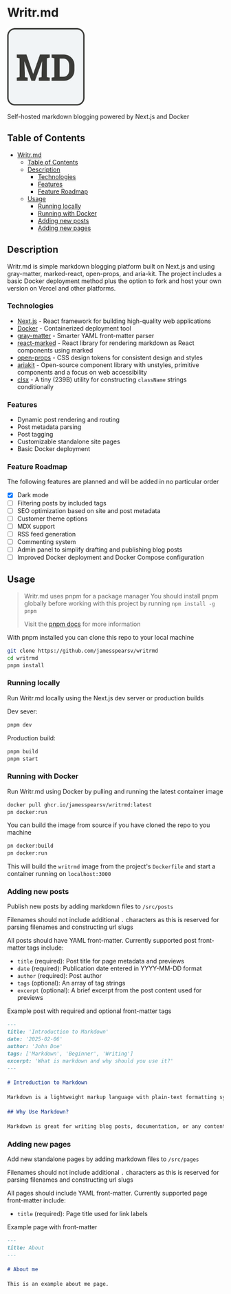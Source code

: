 # Writr.md

<p aligh="center">
  <div>
    <img src='./public/writrmd-logo.svg' alt='Writr.md logo' width='180' heigth='180'/>
  </div>
</p>

Self-hosted markdown blogging powered by Next.js and Docker

## Table of Contents

- [Writr.md](#writrmd)
  - [Table of Contents](#table-of-contents)
  - [Description](#description)
    - [Technologies](#technologies)
    - [Features](#features)
    - [Feature Roadmap](#feature-roadmap)
  - [Usage](#usage)
    - [Running locally](#running-locally)
    - [Running with Docker](#running-with-docker)
    - [Adding new posts](#adding-new-posts)
    - [Adding new pages](#adding-new-pages)

## Description

Writr.md is simple markdown blogging platform built on Next.js and using gray-matter, marked-react, open-props, and aria-kit. The project includes a basic Docker deployment method plus the option to fork and host your own version on Vercel and other platforms.

### Technologies

- [Next.js](https://nextjs.org/) - React framework for building high-quality web applications
- [Docker](https://www.docker.com/) - Containerized deployment tool
- [gray-matter](https://github.com/jonschlinkert/gray-matter) - Smarter YAML front-matter parser
- [react-marked](https://github.com/sibiraj-s/marked-react) - React library for rendering markdown as React components using marked
- [open-props](https://open-props.style/) - CSS design tokens for consistent design and styles
- [ariakit](https://ariakit.org/) - Open-source component library with unstyles, primitive components and a focus on web accessibility
- [clsx](https://github.com/lukeed/clsx) - A tiny (239B) utility for constructing `className` strings conditionally

### Features

- Dynamic post rendering and routing
- Post metadata parsing
- Post tagging
- Customizable standalone site pages
- Basic Docker deployment

### Feature Roadmap

The following features are planned and will be added in no particular order

- [x] Dark mode
- [ ] Filtering posts by included tags
- [ ] SEO optimization based on site and post metadata
- [ ] Customer theme options
- [ ] MDX support
- [ ] RSS feed generation
- [ ] Commenting system
- [ ] Admin panel to simplify drafting and publishing blog posts
- [ ] Improved Docker deployment and Docker Compose configuration

## Usage

> Writr.md uses pnpm for a package manager
> You should install pnpm globally before working with this project by running `npm install -g pnpm`
>
> Visit the [pnpm docs](https://pnpm.io/) for more information

With pnpm installed you can clone this repo to your local machine

```bash
git clone https://github.com/jamesspearsv/writrmd
cd writrmd
pnpm install
```

### Running locally

Run Writr.md locally using the Next.js dev server or production builds

Dev sever:

```bash
pnpm dev
```

Production build:

```bash
pnpm build
pnpm start
```

### Running with Docker

Run Writr.md using Docker by pulling and running the latest container image

```bash
docker pull ghcr.io/jamesspearsv/writrmd:latest
pn docker:run
```

You can build the image from source if you have cloned the repo to you machine

```bash
pn docker:build
pn docker:run
```

This will build the `writrmd` image from the project's `Dockerfile` and start a container running on `localhost:3000`

### Adding new posts

Publish new posts by adding markdown files to `/src/posts`

Filenames should not include additional `.` characters as this is reserved for parsing filenames and constructing url slugs

All posts should have YAML front-matter. Currently supported post front-matter tags include:

- `title` (required): Post title for page metadata and previews
- `date` (required): Publication date entered in YYYY-MM-DD format
- `author` (required): Post author
- `tags` (optional): An array of tag strings
- `excerpt` (optional): A brief excerpt from the post content used for previews

Example post with required and optional front-matter tags

```markdown
---
title: 'Introduction to Markdown'
date: '2025-02-06'
author: 'John Doe'
tags: ['Markdown', 'Beginner', 'Writing']
excerpt: 'What is markdown and why should you use it?'
---

# Introduction to Markdown

Markdown is a lightweight markup language with plain-text formatting syntax. It was created by John Gruber in 2004 with the goal of making it as readable as possible while still allowing it to be converted to valid HTML.

## Why Use Markdown?

Markdown is great for writing blog posts, documentation, or any content that needs to be converted into HTML. Its syntax is simple and intuitive, which makes it a favorite among developers, writers, and content creators alike.
```

### Adding new pages

Add new standalone pages by adding markdown files to `/src/pages`

Filenames should not include additional `.` characters as this is reserved for parsing filenames and constructing url slugs

All pages should include YAML front-matter. Currently supported page front-matter include:

- `title` (required): Page title used for link labels

Example page with front-matter

```markdown
---
title: About
---

# About me

This is an example about me page.
```
